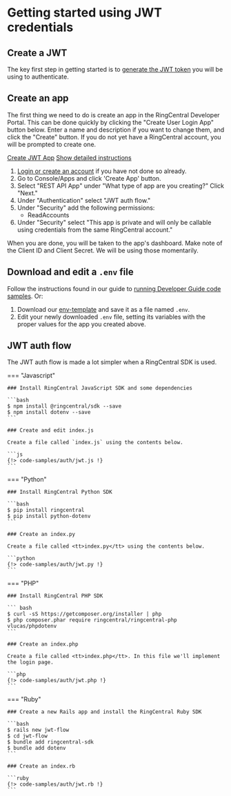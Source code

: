 # Getting started using JWT credentials

## Create a JWT

The key first step in getting started is to [generate the JWT token](../create-jwt/) you will be using to authenticate. 

## Create an app

The first thing we need to do is create an app in the RingCentral Developer Portal. This can be done quickly by clicking the "Create User Login App" button below. Enter a name and description if you want to change them, and click the "Create" button. If you do not yet have a RingCentral account, you will be prompted to create one.

<a target="_new" href="https://developer.ringcentral.com/new-app?name=JWT+Quick+Start+App&desc=A+simple+app+to+demo+authorizing+user+on+RingCentral&public=false&type=JWT&carriers=7710,7310,3420&permissions=ReadAccounts&grant-type=jwt&utm_source=devguide&utm_medium=button&utm_campaign=quickstart" class="btn btn-primary">Create JWT App</a>
<a class="btn-link btn-collapse" data-toggle="collapse" href="#create-app-instructions" role="button" aria-expanded="false" aria-controls="create-app-instructions">Show detailed instructions</a>

<div class="collapse" id="create-app-instructions">
<ol>
<li><a href="https://developer.ringcentral.com/login.html#/">Login or create an account</a> if you have not done so already.</li>
<li>Go to Console/Apps and click 'Create App' button.</li>
<li>Select "REST API App" under "What type of app are you creating?" Click "Next."</li>
<li>Under "Authentication" select "JWT auth flow."</li>
<li>Under "Security" add the following permissions:
  <ul>
    <li>ReadAccounts</li>
  </ul>
</li>
<li>Under "Security" select "This app is private and will only be callable using credentials from the same RingCentral account."</li>
</ol>
</div>

When you are done, you will be taken to the app's dashboard. Make note of the Client ID and Client Secret. We will be using those momentarily.

## Download and edit a `.env` file
	
Follow the instructions found in our guide to [running Developer Guide code samples](../../../basics/code-samples/). Or:
	
1. Download our [env-template](https://raw.githubusercontent.com/ringcentral/ringcentral-api-docs/main/code-samples/env-template) and save it as a file named `.env`.
2. Edit your newly downloaded `.env` file, setting its variables with the proper values for the app you created above.

## JWT auth flow

The JWT auth flow is made a lot simpler when a RingCentral SDK is used. 

=== "Javascript"

    ### Install RingCentral JavaScript SDK and some dependencies

    ```bash
    $ npm install @ringcentral/sdk --save
    $ npm install dotenv --save
    ```

    ### Create and edit index.js

    Create a file called `index.js` using the contents below.

    ```js
    {!> code-samples/auth/jwt.js !} 
	```

=== "Python"

    ### Install RingCentral Python SDK

    ```bash
    $ pip install ringcentral
    $ pip install python-dotenv
    ```

    ### Create an index.py

    Create a file called <tt>index.py</tt> using the contents below.

    ```python
    {!> code-samples/auth/jwt.py !} 
    ```

=== "PHP"

    ### Install RingCentral PHP SDK

    ``` bash
    $ curl -sS https://getcomposer.org/installer | php
    $ php composer.phar require ringcentral/ringcentral-php vlucas/phpdotenv
    ```

    ### Create an index.php

    Create a file called <tt>index.php</tt>. In this file we'll implement the login page.

    ```php
    {!> code-samples/auth/jwt.php !} 
    ```

=== "Ruby"

    ### Create a new Rails app and install the RingCentral Ruby SDK

    ```bash
    $ rails new jwt-flow
    $ cd jwt-flow
    $ bundle add ringcentral-sdk
    $ bundle add dotenv
    ```

    ### Create an index.rb

    ```ruby
    {!> code-samples/auth/jwt.rb !} 
    ```
